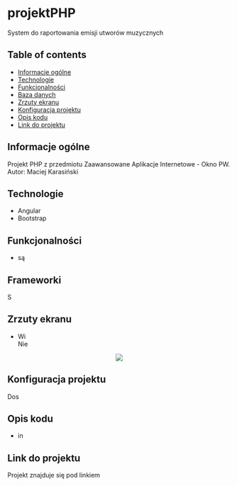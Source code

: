 # projektPHP
System do raportowania emisji utworów muzycznych

## Table of contents
* [Informacje ogólne](#informacje-ogólne)
* [Technologie](#technologie)
* [Funkcjonalności](#funkcjonalności)
* [Baza danych](#baza-danych)
* [Zrzuty ekranu](#zrzuty-ekranu)
* [Konfiguracja projektu](#konfiguracja-projektu)
* [Opis kodu](#opis-kodu)
* [Link do projektu](#link-do-projektu)

## Informacje ogólne
Projekt PHP z przedmiotu Zaawansowane Aplikacje Internetowe - Okno PW. Autor: Maciej Karasiński

## Technologie
* Angular 
* Bootstrap

## Funkcjonalności
* są

## Frameworki
S

## Zrzuty ekranu   
* Wi   
Nie
<p align="center">
  <img src="./img/niezalogowany.png" />
</p>

## Konfiguracja projektu
Dos

## Opis kodu
* in

## Link do projektu
Projekt znajduje się pod linkiem 

